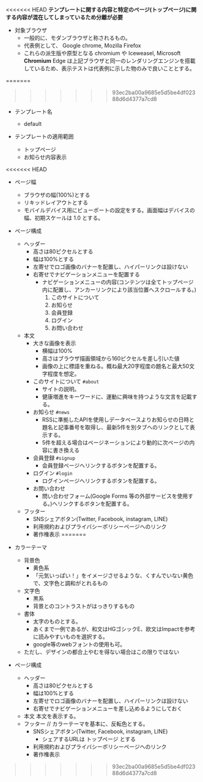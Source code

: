 <<<<<<< HEAD
**テンプレートに関する内容と特定のページ(トップページ)に関する内容が混在してしまっているため分離が必要**

- 対象ブラウザ
  - 一般的に、モダンブラウザと称されるもの。
  - 代表例として、 Google chrome, Mozilla Firefox
  - これらの派生版や原型となる chromium や Iceweasel, Microsoft **Chromium** Edge は上記ブラウザと同一のレンダリングエンジンを搭載しているため、表示テストは代表例に示した物のみで良いこととする。

=======
>>>>>>> 93ec2ba00a9685e5d5be4df02388d6d4377a7cd8
- テンプレート名
  - default

- テンプレートの適用範囲
  - トップページ
  - お知らせ内容表示

<<<<<<< HEAD
- ページ幅
  - ブラウザの幅(100%)とする
  - リキッドレイアウトとする
  - モバイルデバイス用にビューポートの設定をする。画面幅はデバイスの幅、初期スケールは 1.0 とする。

- ページ構成
  - ヘッダー
    - 高さは80ピクセルとする
    - 幅は100%とする
    - 左寄せでロゴ画像のバナーを配置し、ハイパーリンクは設けない
    - 右寄せでナビゲーションメニューを配置する
      - ナビゲーションメニューの内容(コンテンツは全てトップページ内に配置し、アンカーリンクにより該当位置へスクロールする。)
        1. このサイトについて
        2. お知らせ
        3. 会員登録
        4. ログイン
        5. お問い合わせ
  - 本文
    - 大きな画像を表示
      - 横幅は100%
      - 高さはブラウザ描画領域から160ピクセルを差し引いた値
      - 画像の上に標語を重ねる。概ね最大20字程度の題名と最大50文字程度を想定。
    - このサイトについて `#about`
      - サイトの説明。
      - 健康増進をキーワードに、運動に興味を持つような文言を記載する。
    - お知らせ `#news`
      - RSSに準拠したAPIを使用しデータベースよりお知らせの日時と題名と記事番号を取得し、最新5件を別タブへのリンクとして表示する。
      - 5件を超える場合はページネーションにより動的に次ページの内容に書き換える
    - 会員登録 `#signup`
      - 会員登録ページへリンクするボタンを配置する。
    - ログイン `#login`
      - ログインページへリンクするボタンを配置する。
    - お問い合わせ
      - 問い合わせフォーム(Google Forms 等の外部サービスを使用する。)へリンクするボタンを配置する。
  - フッター
    - SNSシェアボタン(Twitter, Facebook, instagram, LINE)
    - 利用規約およびプライバシーポリシーページへのリンク
    - 著作権表示
=======
- カラーテーマ
    - 背景色
        - 黄色系
        - 「元気いっぱい！」をイメージさせるような、くすんでいない黄色で、文字色と調和がとれるもの
    - 文字色
        - 黒系
        - 背景とのコントラストがはっきりするもの
    - 書体
        - 太字のものとする。
        - あくまで一例であるが、和文はHGゴシックE、欧文はImpactを参考に読みやすいものを選択する。
        - google等のwebフォントの使用も可。
    - ただし、デザインの都合上やむを得ない場合はこの限りではない

- ページ構成
    - ヘッダー
        - 高さは80ピクセルとする
        - 幅は100%とする
        - 左寄せでロゴ画像のバナーを配置し、ハイパーリンクは設けない
        - 右寄せでナビゲーションメニューを差し込めるようにしておく
    - 本文
        本文を表示する。
    - フッター // カラーテーマを基本に、反転色とする。
        - SNSシェアボタン(Twitter, Facebook, instagram, LINE)
            - シェアするURLは トップページ とする
        - 利用規約およびプライバシーポリシーページへのリンク
        - 著作権表示
>>>>>>> 93ec2ba00a9685e5d5be4df02388d6d4377a7cd8
